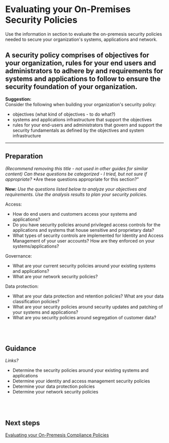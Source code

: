 # Evaluating your On-Premises Security Policies 

Use the information in section to evaluate the on-premesis security policies needed to secure your organization's systems, applications and network.

A security policy comprises of objectives for your organization, rules for your end users and administrators to adhere by and requirements for systems and applications to follow to ensure the security foundation of your organization. 
----
**Suggestion:**  
Consider the following when building your organization's security policy:
- objectives (what kind of objectives - to do what?)
- systems and applications infrastructure that support the objectives
- rules for your end-users and administrators that govern and support the security fundamentals as defined by the objectives and system infrastructure

----

## Preparation 
*(Recommend removing this title - not used in other guides for similar content)*
*Can these questions be categorized - I tried, but not sure if appropriate?*
*Are these questions appropriate for this section?"

**New:** *Use the questions listed below to analyze your objectives and requirements. Use the analysis results to plan your security policies.*


Access: 
- How do end users and customers access your systems and applications? 
- Do you have security policies around privileged access controls for the applications and systems that house sensitive and proprietary data? 
- What types of security controls are implemented for Identity and Access Management of your user accounts? How are they enforced on your systems/applications? 

Governance:
- What are your current security policies around your existing systems and applications? 
- What are your network security policies? 

Data protection:
- What are your data protection and retention policies? What are your data classification policies? 
- What are your security policies around security updates and patching of your systems and applications? 
- What are you security policies around segregation of customer data? 

<br />
<br />


## Guidance 
*Links?*
- Determine the security policies around your existing systems and applications 
- Determine your identity and access management security policies 
- Determine your data protection policies 
- Determine your network security policies 
<br />
<br />

## Next steps 

[Evaluating your On-Premesis Compliance Policies](https://github.com/nmcgregor/Azure-Security/blob/master/1.2-Evaluating-your-On-Premise-Compliance-Policies.md)

